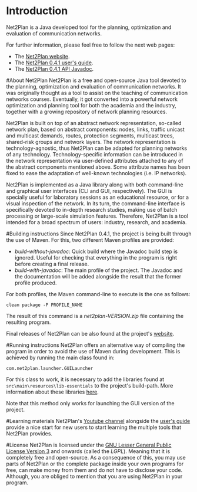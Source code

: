 # Introduction
Net2Plan is a Java developed tool for the planning, optimization and evaluation of communication networks.

For further information, please feel free to follow the next web pages:
* The [Net2Plan website](www.net2plan.com).
* The [Net2Plan 0.4.1 user's guide](http://net2plan.com/documentation/current/help/usersGuide.pdf).
* The [Net2Plan 0.4.1 API Javadoc](http://net2plan.com/documentation/current/javadoc/api/index.html).

#About Net2Plan
Net2Plan is a free and open-source Java tool devoted to the planning, optimization and evaluation of communication networks. It was originally thought as a tool to assist on the teaching of communication networks courses. Eventually, it got converted into a powerful network optimization and planning tool for both the academia and the industry, together with a growing repository of network planning resources.

Net2Plan is built on top of an abstract network representation, so-called network plan, based on abstract components: nodes, links, traffic unicast and multicast demands, routes, protection segments, multicast trees, shared-risk groups and network layers. The network representation is technology-agnostic, thus Net2Plan can be adapted for planning networks of any technology. Technology-specific information can be introduced in the network representation via user-defined attributes attached to any of the abstract components mentioned above. Some attribute names has been fixed to ease the adaptation of well-known technologies (i.e. IP networks).

Net2Plan is implemented as a Java library along with both command-line and graphical user interfaces (CLI and GUI, respectively). The GUI is specially useful for laboratory sessions as an educational resource, or for a visual inspection of the network. In its turn, the command-line interface is specifically devoted to in-depth research studies, making use of batch processing or large-scale simulation features. Therefore, Net2Plan is a tool intended for a broad spectrum of users: industry, research, and academia.

#Building instructions
Since Net2Plan 0.4.1, the project is being built through the use of Maven. For this, two different Maven profiles are provided:
* _build-without-javadoc_: Quick build where the Javadoc build step is ignored. Useful for checking that everything in the program is right before creating a final release. 
* _build-with-javadoc_: The main profile of the project. The Javadoc and the documentation will be added alongside the result that the former profile produced.

For both profiles, the Maven command-line to execute is the one as follows:

`clean package -P PROFILE_NAME`

The result of this command is a _net2plan-VERSION.zip_ file containing the resulting program.

Final releases of Net2Plan can be also found at the project's [website](http://net2plan.com/download.php).

#Running instructions
Net2Plan offers an alternative way of compiling the program in order to avoid the use of Maven during development. This is achieved by running the main class found in:

`com.net2plan.launcher.GUILauncher`

For this class to work, it is necessary to add the libraries found at `src\main\resources\lib-essentials` to the project's build-path. More information about these libraries [here](http://net2plan.com/license.php).

Note that this method only works for launching the GUI version of the project.

#Learning materials
Net2Plan's [Youtube channel](https://www.youtube.com/channel/UCCgkr1wlMlO221yhFGmWZUg) alongside the [user's guide](http://net2plan.com/documentation/current/help/usersGuide.pdf) provide a nice start for new users to start learning the multiple tools that Net2Plan provides. 

#License
Net2Plan is licensed under the [GNU Lesser General Public License Version 3](http://www.gnu.org/licenses/lgpl.html) and onwards (called the _LGPL_). Meaning that it is completely free and open-source. As a consequence of this, you may use parts of Net2Plan or the complete package inside your own programs for free, can make money from them and do not have to disclose your code. Although, you are obliged to mention that you are using Net2Plan in your program.